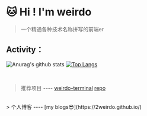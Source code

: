 
# 🐱 Hi ! I'm weirdo

> 一个精通各种技术名称拼写的前端er


## Activity：


![Anurag's github stats](https://github-readme-stats.vercel.app/api?username=2WeirDo&show_icons=true&theme=nightowl)
[![Top Langs](https://github-readme-stats.vercel.app/api/top-langs/?username=2WeirDo&layout=compact&hide=html)](https://github.com/anuraghazra/github-readme-stats)

<br/>



> 推荐项目 ---- [weirdo-terminal](https://www.weirdo-terminal.com/)  [repo](https://github.com/2WeirDo/weirdo_terminal)
<br/>
> 个人博客 ----  [my blogs😎](https://2weirdo.github.io/)


